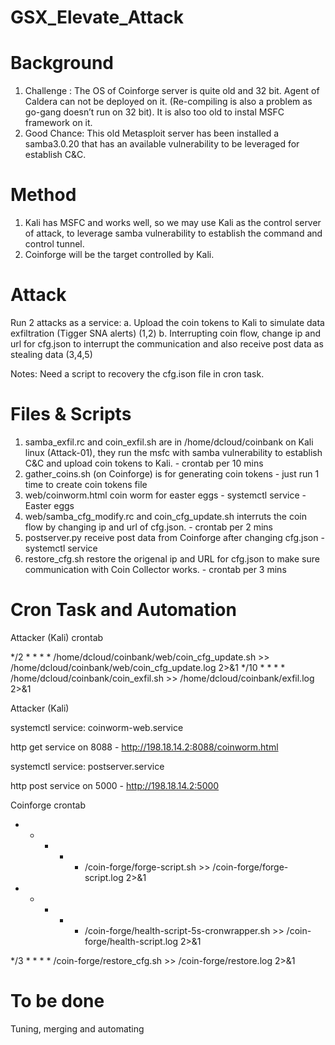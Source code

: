# GSX_Elevate_Attack

# Background

1. Challenge : The OS of Coinforge server is quite old and 32 bit.  Agent of Caldera can not be deployed on it. (Re-compiling is also a problem as go-gang doesn’t run on 32 bit). It is also too old to instal MSFC framework on it.
2. Good Chance:  This old Metasploit server has been installed a samba3.0.20 that has an available vulnerability to be leveraged for establish C&C.

# Method 

1. Kali has MSFC and works well, so we may use Kali as the control server of attack, to leverage samba vulnerability to establish the command and control tunnel.
2. Coinforge will be the target controlled by Kali.

# Attack

Run 2 attacks as a service: 
	a. Upload the coin tokens to Kali to simulate data exfiltration (Tigger SNA alerts) (1,2)
	b. Interrupting coin flow, change ip and url for cfg.json to interrupt the communication and also receive post data as stealing data  (3,4,5) 

Notes:  Need a script to recovery the cfg.ison file in cron task.

# Files & Scripts

1. samba_exfil.rc  and coin_exfil.sh  are in /home/dcloud/coinbank on Kali linux (Attack-01), they run the msfc with samba vulnerability to establish C&C and upload coin tokens to Kali. - crontab per 10 mins
2. gather_coins.sh (on Coinforge) is for generating coin tokens - just run 1 time to create coin tokens file
3. web/coinworm.html   coin worm for easter eggs - systemctl service - Easter eggs
4. web/samba_cfg_modify.rc and coin_cfg_update.sh interruts the coin flow by changing ip and url of cfg.json. - crontab per 2 mins
5. postserver.py  receive post data from Coinforge after changing cfg.json - systemctl service
6. restore_cfg.sh restore the origenal ip and URL for cfg.json to make sure communication with Coin Collector works. - crontab per 3 mins

# Cron Task and Automation

Attacker (Kali) crontab

*/2 * * * * /home/dcloud/coinbank/web/coin_cfg_update.sh >> /home/dcloud/coinbank/web/coin_cfg_update.log 2>&1
*/10 * * * * /home/dcloud/coinbank/coin_exfil.sh >> /home/dcloud/coinbank/exfil.log 2>&1

Attacker (Kali)

systemctl service: coinworm-web.service

http get service on 8088  - http://198.18.14.2:8088/coinworm.html

systemctl service: postserver.service

http post service on 5000 - http://198.18.14.2:5000

Coinforge crontab

* * * * * /coin-forge/forge-script.sh >> /coin-forge/forge-script.log 2>&1

* * * * * /coin-forge/health-script-5s-cronwrapper.sh >> /coin-forge/health-script.log 2>&1

*/3 * * * * /coin-forge/restore_cfg.sh >> /coin-forge/restore.log 2>&1


# To be done

Tuning, merging and automating
